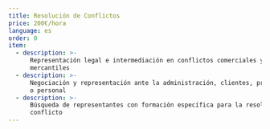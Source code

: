 ```yaml
---
title: Resolución de Conflictos
price: 200€/hora
language: es
order: 0
item:
  - description: >-
      Representación legal e intermediación en conflictos comerciales y
      mercantiles
  - description: >-
      Negociación y representación ante la administración, clientes, proveedores
      o personal
  - description: >-
      Búsqueda de representantes con formación específica para la resolución del
      conflicto
---
```


